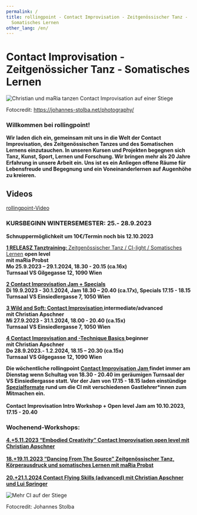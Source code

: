 ```yaml
---
permalink: /
title: rollingpoint - Contact Improvisation - Zeitgenössischer Tanz -
  Somatisches Lernen
other_lang: /en/
---
```

# Contact Improvisation - Zeitgenössicher Tanz - Somatisches Lernen

![Christian und maRia tanzen Contact Improvisation auf einer Stiege](/assets/uploads/dsc_1901_klein.jpg "Contact Improvisation")

Fotocredit: https://johannes-stolba.net/photography/

### Willkommen bei rollingpoint!

**Wir laden dich ein, gemeinsam mit uns in die Welt der Contact Improvisation, des Zeitgenössischen Tanzes und des Somatischen Lernens einzutauchen. In unseren Kursen und Projekten begegnen sich Tanz, Kunst, Sport, Lernen und Forschung. Wir bringen mehr als 20 Jahre Erfahrung in unsere Arbeit ein. Uns ist es ein Anliegen offene Räume für Lebensfreude und Begegnung und ein Voneinanderlernen auf Augenhöhe zu kreieren.**

## Videos

<div class="imglink"><a target="_blank" href="https://www.youtube.com/embed/kp3DqzN1Ldo"><img src="/assets/uploads/video_vorschau_rollingpoint.png" alt="" /><div>rollingpoint-Video</div></a></div>

### **KURSBEGINN WINTERSEMESTER: 25.- 28.9.2023**

**Schnuppermöglichkeit um 10€/Termin noch bis 12.10.2023**

**[1 RELEASZ Tanztraining: ](/kurse#mo)**[Zeitgenössischer Tanz / CI-light / Somatisches Lernen](/kurse#mo) **open level**\
 **mit maRia Probst**\
**Mo 25.9.2023 – 29.1.2024, 18.30 - 20.15 (ca.16x)**\
**Turnsaal VS Gilgegasse 12, 1090 Wien**

**[2 Contact Improvisation Jam + Specials](/kurse#di)**\
**Di 19.9.2023  - 30.1.2024, Jam 18.30 – 20.40 (ca.17x), Specials 17.15 - 18.15**\
**Turnsaal VS Einsiedlergasse 7, 1050 Wien**

**[3 Wild and Soft: Contact Improvisation ](/kurse#mi) intermediate/advanced**\
**mit Christian Apschner**\
**Mi 27.9.2023 - 31.1.2024, 18.00 - 20.40 (ca.15x)**\
**Turnsaal VS Einsiedlergasse 7, 1050 Wien**

**[4 Contact Improvisation and -Technique Basics  ](/kurse#do)beginner**\
**mit Christian Apschner**\
**Do 28.9.2023.- 1.2.2024, 18.15 – 20.30 (ca.15x)**\
**Turnsaal VS Gilgegasse 12, 1090 Wien**

**Die wöchentliche rollingpoint [Contact Improvisation Jam ](https://rollingpoint.at/jams)findet immer am Dienstag wenn Schultag von 18.30 -  20.40 im geräumigen Turnsaal der VS Einsiedlergasse statt. Vor der Jam von 17.15 - 18.15 laden einstündige [Spezialformate](https://rollingpoint.at/jams#special) rund um die  CI mit verschiedenen Gastlehrer*innen zum Mitmachen ein.**\
\
**Contact Improvisation Intro Workshop + Open level Jam am 10.10.2023, 17.15 - 20.40**

### **Wochenend-Workshops:**

**[4.+5.11.2023 “Embodied Creativity” Contact Improvisation open level mit Christian Apschner](/workshop#creativity)**\
\
**[18.+19.11.2023 “Dancing From The Source” Zeitgenössischer Tanz, Körperausdruck und somatisches Lernen mit maRia Probst](workshops#source)**\
\
**[20.+21.1.2024 Contact Flying Skills (advanced) mit Christian Apschner und Lui Springer](workshops#flying)**

![Mehr CI auf der Stiege](/assets/uploads/dsc_1941a.jpg "Mehr CI auf der Stiege")

Fotocredit: Johannes Stolba